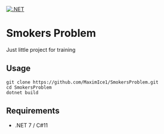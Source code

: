 [![.NET](https://github.com/MaximIce1/SmokersProblem/actions/workflows/dotnet.yml/badge.svg)](https://github.com/MaximIce1/SmokersProblem/actions/workflows/dotnet.yml)

# Smokers Problem
Just little project for training

## Usage
```
git clone https://github.com/MaximIce1/SmokersProblem.git
cd SmokersProblem
dotnet build
```

## Requirements
* .NET 7 / C#11
